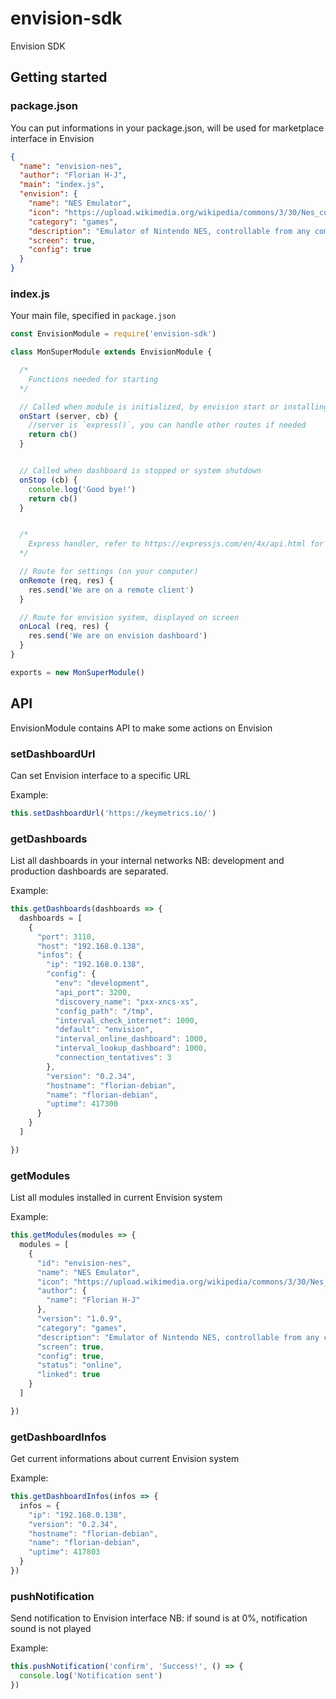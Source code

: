 # envision-sdk
Envision SDK

## Getting started

### package.json

You can put informations in your package.json, will be used for marketplace interface in Envision

```json
{
  "name": "envision-nes",
  "author": "Florian H-J",
  "main": "index.js",
  "envision": {
    "name": "NES Emulator",
    "icon": "https://upload.wikimedia.org/wikipedia/commons/3/30/Nes_controller.svg",
    "category": "games",
    "description": "Emulator of Nintendo NES, controllable from any computer (WS remote) to play with 2 colleagues.",
    "screen": true,
    "config": true
  }
}
```

### index.js

Your main file, specified in `package.json`

```js
const EnvisionModule = require('envision-sdk')

class MonSuperModule extends EnvisionModule {

  /*
    Functions needed for starting
  */

  // Called when module is initialized, by envision start or installing
  onStart (server, cb) {
    //server is `express()`, you can handle other routes if needed
    return cb()
  }


  // Called when dashboard is stopped or system shutdown
  onStop (cb) {
    console.log('Good bye!')
    return cb()
  }


  /*
    Express handler, refer to https://expressjs.com/en/4x/api.html for API
  */

  // Route for settings (on your computer)
  onRemote (req, res) {
    res.send('We are on a remote client')
  }

  // Route for envision system, displayed on screen
  onLocal (req, res) {
    res.send('We are on envision dashboard')
  }
}

exports = new MonSuperModule()
```

## API
EnvisionModule contains API to make some actions on Envision

### setDashboardUrl

Can set Envision interface to a specific URL

Example:
```js
this.setDashboardUrl('https://keymetrics.io/')
```

### getDashboards

List all dashboards in your internal networks
NB: development and production dashboards are separated.

Example:
```js
this.getDashboards(dashboards => {
  dashboards = [
    {
      "port": 3110,
      "host": "192.168.0.138",
      "infos": {
        "ip": "192.168.0.138",
        "config": {
          "env": "development",
          "api_port": 3200,
          "discovery_name": "pxx-xncs-xs",
          "config_path": "/tmp",
          "interval_check_internet": 1000,
          "default": "envision",
          "interval_online_dashboard": 1000,
          "interval_lookup_dashboard": 1000,
          "connection_tentatives": 3
        },
        "version": "0.2.34",
        "hostname": "florian-debian",
        "name": "florian-debian",
        "uptime": 417300
      }
    }
  ]

})
```

### getModules

List all modules installed in current Envision system

Example:
```js
this.getModules(modules => {
  modules = [
    {
      "id": "envision-nes",
      "name": "NES Emulator",
      "icon": "https://upload.wikimedia.org/wikipedia/commons/3/30/Nes_controller.svg",
      "author": {
        "name": "Florian H-J"
      },
      "version": "1.0.9",
      "category": "games",
      "description": "Emulator of Nintendo NES, controllable from any computer (WS remote) to play with 2 colleagues.",
      "screen": true,
      "config": true,
      "status": "online",
      "linked": true
    }
  ]

})
```

### getDashboardInfos

Get current informations about current Envision system

Example:
```js
this.getDashboardInfos(infos => {
  infos = {
    "ip": "192.168.0.138",
    "version": "0.2.34",
    "hostname": "florian-debian",
    "name": "florian-debian",
    "uptime": 417803
  }
})
```

### pushNotification

Send notification to Envision interface
NB: if sound is at 0%, notification sound is not played

Example:
```js
this.pushNotification('confirm', 'Success!', () => {
  console.log('Notification sent')
})
```
